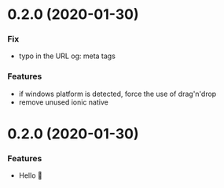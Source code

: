 <a name="0.2.0"></a>

# 0.2.0 (2020-01-30)

### Fix

- typo in the URL og: meta tags

### Features

- if windows platform is detected, force the use of drag'n'drop
- remove unused ionic native

<a name="0.2.0"></a>

# 0.2.0 (2020-01-30)

### Features

- Hello 👋
